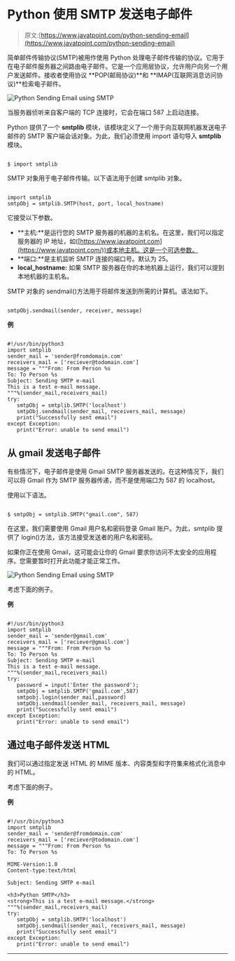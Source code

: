 # Python 使用 SMTP 发送电子邮件

> 原文:[https://www.javatpoint.com/python-sending-email](https://www.javatpoint.com/python-sending-email)

简单邮件传输协议(SMTP)被用作使用 Python 处理电子邮件传输的协议。它用于在电子邮件服务器之间路由电子邮件。它是一个应用层协议，允许用户向另一个用户发送邮件。接收者使用协议 **POP(邮局协议)**和 **IMAP(互联网消息访问协议)**检索电子邮件。

![Python Sending Email using SMTP](img/6dbdbeeafac53cfcf36f471474dcb304.png)

当服务器侦听来自客户端的 TCP 连接时，它会在端口 587 上启动连接。

Python 提供了一个 **smtplib** 模块，该模块定义了一个用于向互联网机器发送电子邮件的 SMTP 客户端会话对象。为此，我们必须使用 import 语句导入 **smtplib** 模块。

```

$ import smtplib

```

SMTP 对象用于电子邮件传输。以下语法用于创建 smtplib 对象。

```

import smtplib   
smtpObj = smtplib.SMTP(host, port, local_hostname)    

```

它接受以下参数。

*   **主机:**是运行您的 SMTP 服务器的机器的主机名。在这里，我们可以指定服务器的 IP 地址，如([https://www.javatpoint.com](https://www.javatpoint.com/))或本地主机。这是一个可选参数。
*   **端口:**是主机监听 SMTP 连接的端口号。默认为 25。
*   **local_hostname:** 如果 SMTP 服务器在你的本地机器上运行，我们可以提到本地机器的主机名。

SMTP 对象的 sendmail()方法用于将邮件发送到所需的计算机。语法如下。

```

smtpObj.sendmail(sender, receiver, message)  

```

**例**

```

#!/usr/bin/python3  
import smtplib  
sender_mail = 'sender@fromdomain.com'  
receivers_mail = ['reciever@todomain.com']  
message = """From: From Person %s 
To: To Person %s 
Subject: Sending SMTP e-mail  
This is a test e-mail message. 
"""%(sender_mail,receivers_mail)  
try:  
   smtpObj = smtplib.SMTP('localhost')  
   smtpObj.sendmail(sender_mail, receivers_mail, message)  
   print("Successfully sent email")  
except Exception:  
   print("Error: unable to send email")  

```

## 从 gmail 发送电子邮件

有些情况下，电子邮件是使用 Gmail SMTP 服务器发送的。在这种情况下，我们可以将 Gmail 作为 SMTP 服务器传递，而不是使用端口为 587 的 localhost。

使用以下语法。

```

$ smtpObj = smtplib.SMTP("gmail.com", 587)   

```

在这里，我们需要使用 Gmail 用户名和密码登录 Gmail 账户。为此，smtplib 提供了 login()方法，该方法接受发送者的用户名和密码。

如果你正在使用 Gmail，这可能会让你的 Gmail 要求你访问不太安全的应用程序。您需要暂时打开此功能才能正常工作。

![Python Sending Email using SMTP](img/521bc9056eb7c8a53c5fe64f042469c3.png)

考虑下面的例子。

**例**

```

#!/usr/bin/python3  
import smtplib  
sender_mail = 'sender@gmail.com'  
receivers_mail = ['reciever@gmail.com']  
message = """From: From Person %s 
To: To Person %s 
Subject: Sending SMTP e-mail  
This is a test e-mail message. 
"""%(sender_mail,receivers_mail)  
try:  
   password = input('Enter the password');  
   smtpObj = smtplib.SMTP('gmail.com',587)  
   smtpobj.login(sender_mail,password)  
   smtpObj.sendmail(sender_mail, receivers_mail, message)  
   print("Successfully sent email")  
except Exception:  
   print("Error: unable to send email")  

```

## 通过电子邮件发送 HTML

我们可以通过指定发送 HTML 的 MIME 版本、内容类型和字符集来格式化消息中的 HTML。

考虑下面的例子。

**例**

```

#!/usr/bin/python3  
import smtplib  
sender_mail = 'sender@fromdomain.com'  
receivers_mail = ['reciever@todomain.com']  
message = """From: From Person %s 
To: To Person %s 

MIME-Version:1.0 
Content-type:text/html 

Subject: Sending SMTP e-mail  

<h3>Python SMTP</h3> 
<strong>This is a test e-mail message.</strong> 
"""%(sender_mail,receivers_mail)  
try:  
   smtpObj = smtplib.SMTP('localhost')  
   smtpObj.sendmail(sender_mail, receivers_mail, message)  
   print("Successfully sent email")  
except Exception:  
   print("Error: unable to send email")  

```

* * *